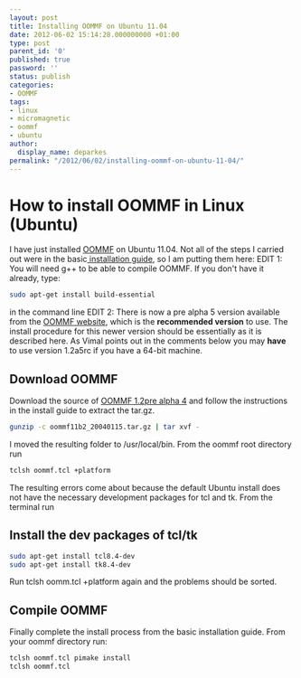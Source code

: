 ```yaml
---
layout: post
title: Installing OOMMF on Ubuntu 11.04
date: 2012-06-02 15:14:28.000000000 +01:00
type: post
parent_id: '0'
published: true
password: ''
status: publish
categories:
- OOMMF
tags:
- linux
- micromagnetic
- oommf
- ubuntu
author:
  display_name: deparkes
permalink: "/2012/06/02/installing-oommf-on-ubuntu-11-04/"
---
```

<h1>How to install OOMMF in Linux (Ubuntu)</h1>
I have just installed <a title="OOMMF" href="http://math.nist.gov/oommf/oommf.html">OOMMF</a> on Ubuntu 11.04. Not all of the steps I carried out were in the basic<a title="basic installation guide" href="http://math.nist.gov/oommf/doc/userguide11b2/userguide/Basic_Installation.html"> installation guide</a>, so I am putting them here:
EDIT 1: You will need g++ to be able to compile OOMMF. If you don't have it already, type:

```bash
sudo apt-get install build-essential
```
in the command line
EDIT 2: There is now a pre alpha 5 version available from the <a href="http://math.nist.gov/oommf/software-12.html">OOMMF website</a>, which is the <strong>recommended version</strong> to use. The install procedure for this newer version should be essentially as it is described here. As Vimal points out in the comments below you may <strong>have</strong> to use version 1.2a5rc if you have a 64-bit machine.
<h2>Download OOMMF</h2>
Download the source of <a title="OOMMF 1.2 pre alpha 4" href="http://math.nist.gov/oommf/software-12a4pre.html">OOMMF 1.2pre alpha 4</a> and follow the instructions in the install guide to extract the tar.gz.

```bash
gunzip -c oommf11b2_20040115.tar.gz | tar xvf -
```
I moved the resulting folder to /usr/local/bin.
From the oommf root directory run

```bash
tclsh oommf.tcl +platform
```
The resulting errors come about because the default Ubuntu install does not have the necessary development packages for tcl and tk. From the terminal run
<h2>Install the dev packages of tcl/tk</h2>

```bash
sudo apt-get install tcl8.4-dev
sudo apt-get install tk8.4-dev
```
Run tclsh oomm.tcl +platform again and the problems should be sorted.
<h2>Compile OOMMF</h2>
Finally complete the install process from the basic installation guide.
From your oommf directory run:

```bash
tclsh oommf.tcl pimake install
tclsh oommf.tcl
```
